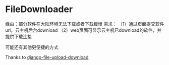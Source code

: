 # FileDownloader
缘由：部分软件在大陆环境无法下载或者下载缓慢
需求：
（1）通过页面提交软件url，云主机后台download
（2）web页面可显示云主机已download的软件，并提供下载连接

可能还有其他更便捷的方式

Thanks to [
django-file-upload-download](https://github.com/shiyunbo/django-file-upload-download)